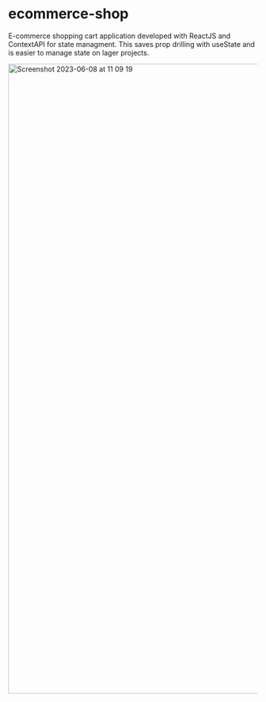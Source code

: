 # ecommerce-shop
E-commerce shopping cart application developed with ReactJS and ContextAPI for state managment. This saves prop drilling with useState and is easier to manage state on lager projects.

<img width="1269" alt="Screenshot 2023-06-08 at 11 09 19" src="https://github.com/aminase/eCommerce-ContextAPI/assets/35095429/88bcd5a0-e915-458e-8c3c-7669db393bff">

